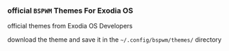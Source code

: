 ### official `BSPWM` Themes For Exodia OS

official themes from Exodia OS Developers

download the theme and save it in the  `~/.config/bspwm/themes/` directory

